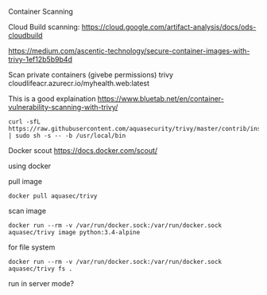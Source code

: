 Container Scanning 

Cloud Build scanning: 
https://cloud.google.com/artifact-analysis/docs/ods-cloudbuild

https://medium.com/ascentic-technology/secure-container-images-with-trivy-1ef12b5b9b4d


Scan private containers (givebe permissions)
trivy cloudlifeacr.azurecr.io/myhealth.web:latest

<!-- git ops


install: (https://aquasecurity.github.io/trivy/v0.18.3/installation/)
```
wget https://github.com/aquasecurity/trivy/releases/download/v0.18.3/trivy_0.18.3_Linux-64bit.deb
sudo dpkg -i trivy_0.18.3_Linux-64bit.deb
``` -->


This is a good explaination
https://www.bluetab.net/en/container-vulnerability-scanning-with-trivy/
```
curl -sfL https://raw.githubusercontent.com/aquasecurity/trivy/master/contrib/install.sh | sudo sh -s -- -b /usr/local/bin 
```

Docker scout https://docs.docker.com/scout/


using docker 

pull image 
```
docker pull aquasec/trivy
```
scan image
```
docker run --rm -v /var/run/docker.sock:/var/run/docker.sock aquasec/trivy image python:3.4-alpine
```
for file system 
```
docker run --rm -v /var/run/docker.sock:/var/run/docker.sock aquasec/trivy fs .
```
run in server mode?